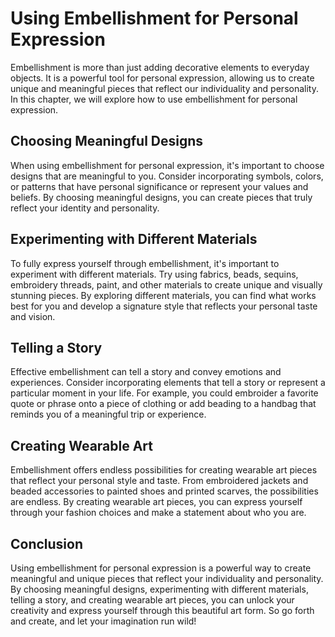 Using Embellishment for Personal Expression
=====================================================================================================

Embellishment is more than just adding decorative elements to everyday objects. It is a powerful tool for personal expression, allowing us to create unique and meaningful pieces that reflect our individuality and personality. In this chapter, we will explore how to use embellishment for personal expression.

Choosing Meaningful Designs
---------------------------

When using embellishment for personal expression, it's important to choose designs that are meaningful to you. Consider incorporating symbols, colors, or patterns that have personal significance or represent your values and beliefs. By choosing meaningful designs, you can create pieces that truly reflect your identity and personality.

Experimenting with Different Materials
--------------------------------------

To fully express yourself through embellishment, it's important to experiment with different materials. Try using fabrics, beads, sequins, embroidery threads, paint, and other materials to create unique and visually stunning pieces. By exploring different materials, you can find what works best for you and develop a signature style that reflects your personal taste and vision.

Telling a Story
---------------

Effective embellishment can tell a story and convey emotions and experiences. Consider incorporating elements that tell a story or represent a particular moment in your life. For example, you could embroider a favorite quote or phrase onto a piece of clothing or add beading to a handbag that reminds you of a meaningful trip or experience.

Creating Wearable Art
---------------------

Embellishment offers endless possibilities for creating wearable art pieces that reflect your personal style and taste. From embroidered jackets and beaded accessories to painted shoes and printed scarves, the possibilities are endless. By creating wearable art pieces, you can express yourself through your fashion choices and make a statement about who you are.

Conclusion
----------

Using embellishment for personal expression is a powerful way to create meaningful and unique pieces that reflect your individuality and personality. By choosing meaningful designs, experimenting with different materials, telling a story, and creating wearable art pieces, you can unlock your creativity and express yourself through this beautiful art form. So go forth and create, and let your imagination run wild!
